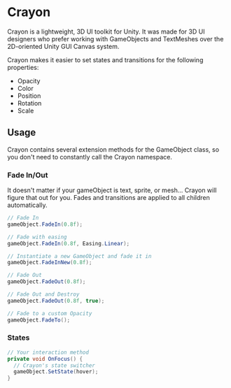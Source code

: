 # Crayon

Crayon is a lightweight, 3D UI toolkit for Unity. It was made for 3D UI designers who prefer working with GameObjects and TextMeshes over the 2D-oriented Unity GUI Canvas system.

Crayon makes it easier to set states and transitions for the following properties:
+ Opacity
+ Color
+ Position
+ Rotation
+ Scale

## Usage

Crayon contains several extension methods for the GameObject class, so you don't need to constantly call the Crayon namespace.

### Fade In/Out
It doesn't matter if your gameObject is text, sprite, or mesh...
Crayon will figure that out for you. Fades and transitions are applied to all children automatically.
```c#
// Fade In
gameObject.FadeIn(0.8f);
```
```c#
// Fade with easing
gameObject.FadeIn(0.8f, Easing.Linear);
```
```c#
// Instantiate a new GameObject and fade it in
gameObject.FadeInNew(0.8f);
```
```c#
// Fade Out
gameObject.FadeOut(0.8f);
```
```c#
// Fade Out and Destroy
gameObject.FadeOut(0.8f, true);
```
```c#
// Fade to a custom Opacity
gameObject.FadeTo();
```

### States
```c#
// Your interaction method
private void OnFocus() {
  // Crayon's state switcher
  gameObject.SetState(hover);
}
```
